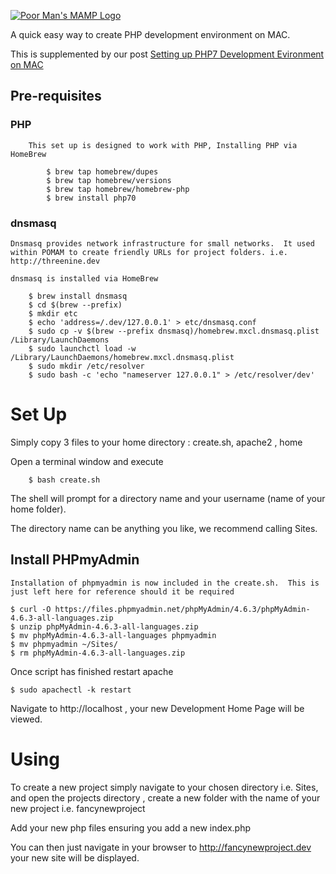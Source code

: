 [![Poor Man's MAMP Logo](https://threenine.co.uk/wp-content/uploads/2016/08/poormansmamp.png)](https://threenine.co.uk/setting-php7-development-mac-osx/)


A quick easy way to create PHP development environment on MAC. 

This is supplemented by our post [Setting up PHP7 Development Evironment on MAC](https://threenine.co.uk/setting-php7-development-mac-osx/)



## Pre-requisites

### PHP

		This set up is designed to work with PHP, Installing PHP via HomeBrew

			$ brew tap homebrew/dupes
			$ brew tap homebrew/versions
			$ brew tap homebrew/homebrew-php
			$ brew install php70

### dnsmasq

	Dnsmasq provides network infrastructure for small networks.  It used within POMAM to create friendly URLs for project folders. i.e. http://threenine.dev

	dnsmasq is installed via HomeBrew

		$ brew install dnsmasq
        $ cd $(brew --prefix)
        $ mkdir etc
		$ echo 'address=/.dev/127.0.0.1' > etc/dnsmasq.conf
		$ sudo cp -v $(brew --prefix dnsmasq)/homebrew.mxcl.dnsmasq.plist /Library/LaunchDaemons
		$ sudo launchctl load -w /Library/LaunchDaemons/homebrew.mxcl.dnsmasq.plist
		$ sudo mkdir /etc/resolver
		$ sudo bash -c 'echo "nameserver 127.0.0.1" > /etc/resolver/dev'

# Set Up

Simply copy 3 files to your home directory :  create.sh, apache2 , home

Open a terminal window and execute

		$ bash create.sh

The shell will prompt for a directory name and your username (name of your home folder).

The directory name can be anything you like, we recommend calling Sites.

## Install PHPmyAdmin

	Installation of phpmyadmin is now included in the create.sh.  This is just left here for reference should it be required

	$ curl -O https://files.phpmyadmin.net/phpMyAdmin/4.6.3/phpMyAdmin-4.6.3-all-languages.zip
	$ unzip phpMyAdmin-4.6.3-all-languages.zip
	$ mv phpMyAdmin-4.6.3-all-languages phpmyadmin
	$ mv phpmyadmin ~/Sites/
	$ rm phpMyAdmin-4.6.3-all-languages.zip


Once script has finished restart apache

	$ sudo apachectl -k restart


Navigate to http://localhost , your new Development Home Page will be viewed.

# Using

To create a new project simply navigate to your chosen directory i.e. Sites, and open the projects directory , create a new folder with the name of your new project i.e. fancynewproject

Add your new php files ensuring you add a new index.php 

You can then just navigate in your browser to http://fancynewproject.dev  your new site will be displayed.


